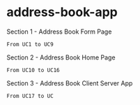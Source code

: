 # address-book-app

Section 1 - Address Book Form Page

    From UC1 to UC9

Section 2 - Address Book Home Page

    From UC10 to UC16

Section 3 - Address Book Client Server App

    From UC17 to UC